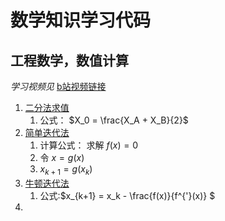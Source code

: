 # 数学知识学习代码

## 工程数学，数值计算

*学习视频见* [b站视频链接](https://www.bilibili.com/video/BV1PE411t7as?p=3&spm_id_from=pageDriver)

1. [二分法求值](code/EngineeringMath/dichotomy.py)
   1. 公式： $X_0 = \frac{X_A + X_B}{2}$
2. [简单迭代法](code/EngineeringMath/easyIterator.py)
   1. 计算公式： 求解 $f(x) = 0$
   2. 令 $x = g(x)$
   3. $x_{k+1} = g(x_k)$
3. [牛顿迭代法](code/EngineeringMath/newtonIterator.py)
   1. 公式:$x_{k+1} = x_k - \frac{f(x)}{f^{'}(x)} $
4.
